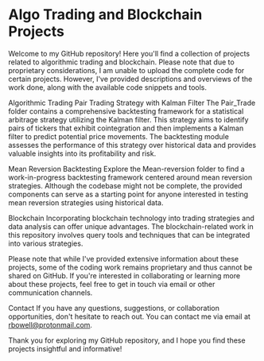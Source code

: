 # Algo Trading and Blockchain Projects

Welcome to my GitHub repository! Here you'll find a collection of projects related to algorithmic trading and blockchain. Please note that due to proprietary considerations, I am unable to upload the complete code for certain projects. However, I've provided descriptions and overviews of the work done, along with the available code snippets and tools.

Algorithmic Trading
Pair Trading Strategy with Kalman Filter
The Pair_Trade folder contains a comprehensive backtesting framework for a statistical arbitrage strategy utilizing the Kalman filter. This strategy aims to identify pairs of tickers that exhibit cointegration and then implements a Kalman filter to predict potential price movements. The backtesting module assesses the performance of this strategy over historical data and provides valuable insights into its profitability and risk.

Mean Reversion Backtesting
Explore the Mean-reversion folder to find a work-in-progress backtesting framework centered around mean reversion strategies. Although the codebase might not be complete, the provided components can serve as a starting point for anyone interested in testing mean reversion strategies using historical data.

Blockchain
Incorporating blockchain technology into trading strategies and data analysis can offer unique advantages. The blockchain-related work in this repository involves query tools and techniques that can be integrated into various strategies.

Please note that while I've provided extensive information about these projects, some of the coding work remains proprietary and thus cannot be shared on GitHub. If you're interested in collaborating or learning more about these projects, feel free to get in touch via email or other communication channels.

Contact
If you have any questions, suggestions, or collaboration opportunities, don't hesitate to reach out. You can contact me via email at rbowell@protonmail.com.

Thank you for exploring my GitHub repository, and I hope you find these projects insightful and informative!
